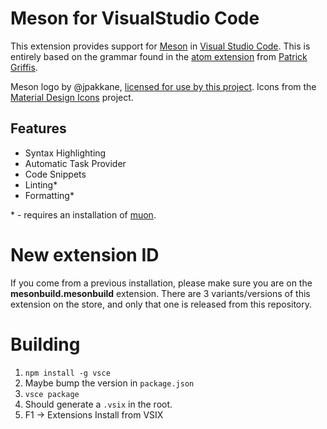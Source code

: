 # Meson for VisualStudio Code

This extension provides support for [Meson](http://mesonbuild.com/) in [Visual Studio Code](https://code.visualstudio.com/).
This is entirely based on the grammar found in the [atom extension](https://github.com/TingPing/language-meson) from [Patrick Griffis](https://github.com/TingPing).

Meson logo by @jpakkane, [licensed for use by this project](http://mesonbuild.com/legal.html).
Icons from the [Material Design Icons](https://materialdesignicons.com/) project.

## Features

- Syntax Highlighting
- Automatic Task Provider
- Code Snippets
- Linting\*
- Formatting\*

\* - requires an installation of [muon](https://muon.build).

# New extension ID

If you come from a previous installation, please make sure you are on the **mesonbuild.mesonbuild** extension.
There are 3 variants/versions of this extension on the store, and only that one is released from this repository.

# Building

1. `npm install -g vsce`
1. Maybe bump the version in `package.json`
1. `vsce package`
1. Should generate a `.vsix` in the root.
1. F1 -> Extensions Install from VSIX
